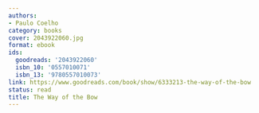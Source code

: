```yaml
---
authors:
- Paulo Coelho
category: books
cover: 2043922060.jpg
format: ebook
ids:
  goodreads: '2043922060'
  isbn_10: '0557010071'
  isbn_13: '9780557010073'
link: https://www.goodreads.com/book/show/6333213-the-way-of-the-bow
status: read
title: The Way of the Bow
---
```

